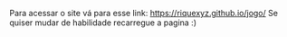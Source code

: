Para acessar o site vá para esse link: https://riquexyz.github.io/jogo/
Se quiser mudar de habilidade recarregue a pagina :)

